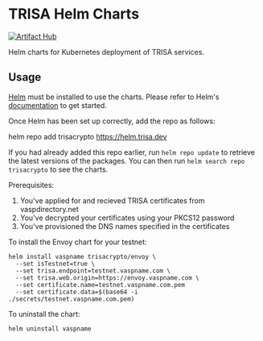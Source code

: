 # TRISA Helm Charts

[![Artifact Hub](https://img.shields.io/endpoint?url=https://artifacthub.io/badge/repository/trisacrypto)](https://artifacthub.io/packages/search?repo=trisacrypto)

Helm charts for Kubernetes deployment of TRISA services.

## Usage

[Helm](https://helm.sh) must be installed to use the charts.  Please refer to
Helm's [documentation](https://helm.sh/docs) to get started.

Once Helm has been set up correctly, add the repo as follows:

  helm repo add trisacrypto https://helm.trisa.dev

If you had already added this repo earlier, run `helm repo update` to retrieve
the latest versions of the packages.  You can then run `helm search repo
trisacrypto` to see the charts.

Prerequisites:

1. You've applied for and recieved TRISA certificates from vaspdirectory.net
2. You've decrypted your certificates using your PKCS12 password
3. You've provisioned the DNS names specified in the certificates

To install the Envoy chart for your testnet:

    helm install vaspname trisacrypto/envoy \
      --set isTestnet=true \
      --set trisa.endpoint=testnet.vaspname.com \
      --set trisa.web.origin=https://envoy.vaspname.com \
      --set certificate.name=testnet.vaspname.com.pem
      --set certificate.data=$(base64 -i ./secrets/testnet.vaspname.com.pem)

To uninstall the chart:

    helm uninstall vaspname